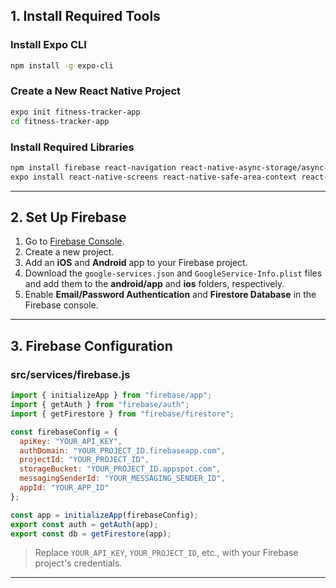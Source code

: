 ## **1. Install Required Tools**

### **Install Expo CLI**
```bash
npm install -g expo-cli
```

### **Create a New React Native Project**
```bash
expo init fitness-tracker-app
cd fitness-tracker-app
```

### **Install Required Libraries**
```bash
npm install firebase react-navigation react-native-async-storage/async-storage react-native-vector-icons
expo install react-native-screens react-native-safe-area-context react-native-gesture-handler react-native-reanimated
```

---

## **2. Set Up Firebase**

1. Go to [Firebase Console](https://console.firebase.google.com/).
2. Create a new project.
3. Add an **iOS** and **Android** app to your Firebase project.
4. Download the `google-services.json` and `GoogleService-Info.plist` files and add them to the **android/app** and **ios** folders, respectively.
5. Enable **Email/Password Authentication** and **Firestore Database** in the Firebase console.

---

## **3. Firebase Configuration**

### **src/services/firebase.js**
```javascript
import { initializeApp } from "firebase/app";
import { getAuth } from "firebase/auth";
import { getFirestore } from "firebase/firestore";

const firebaseConfig = {
  apiKey: "YOUR_API_KEY",
  authDomain: "YOUR_PROJECT_ID.firebaseapp.com",
  projectId: "YOUR_PROJECT_ID",
  storageBucket: "YOUR_PROJECT_ID.appspot.com",
  messagingSenderId: "YOUR_MESSAGING_SENDER_ID",
  appId: "YOUR_APP_ID"
};

const app = initializeApp(firebaseConfig);
export const auth = getAuth(app);
export const db = getFirestore(app);
```

> Replace `YOUR_API_KEY`, `YOUR_PROJECT_ID`, etc., with your Firebase project's credentials.

---


